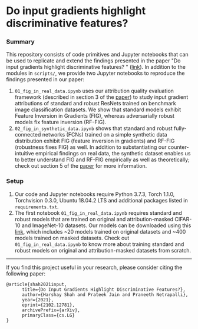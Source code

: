 # Do input gradients highlight discriminative features? 

### Summary

This repository consists of code primitives and Jupyter notebooks that can be used to replicate and extend the findings presented in the paper "Do input gradients highlight discriminative features? " ([link](https://arxiv.org/abs/2102.12781)). In addition to the modules in ```scripts/```, we provide two Jupyter notebooks to reproduce the findings presented in our paper: 


1. ```01_fig_in_real_data.ipynb``` uses our attribution quality evaluation framework (described in section 3 of the [paper](https://arxiv.org/abs/2102.12781)) to study input gradient attributions of standard and robust ResNets trained on benchmark image classification datasets. We show that standard models exhibit Feature Inversion in Gradients (FIG), whereas adversarially robust models fix feature inversion (RF-FIG). 
2. ```02_fig_in_synthetic_data.ipynb``` shows that standard and robust fully-connected networks (FCNs) trained on a simple synthetic data distribution exhibit FIG (feature inversion in gradients) and RF-FIG (robustness fixes FIG) as well. In addition to substantiating our counter-intuitive empirical findings on real data, the synthetic dataset enables us to better understand FIG and RF-FIG empirically as well as theoretically; check out section 5 of the [paper](https://arxiv.org/abs/2102.12781) for more information.

### Setup
1. Our code and Jupyter notebooks require Python 3.7.3, Torch 1.1.0, Torchvision 0.3.0, Ubuntu 18.04.2 LTS and additional packages listed in `requirements.txt`.
2. The first notebook ```01_fig_in_real_data.ipynb``` requires standard and robust models that are trained on original and attribution-masked CIFAR-10 and ImageNet-10 datasets. Our models can be downloaded using this [link](https://www.dropbox.com/s/xn3xyyxug3w1jzb/inputgradients.tar.gz?dl=0), which includes ~20 models trained on original datasets and ~400 models trained on masked datasets. Check out ```01_fig_in_real_data.ipynb``` to know more about training standard and robust models on original and attribution-masked datasets from scratch. 

--- 
If you find this project useful in your research, please consider citing the following paper:
```
@article{shah2021input,
      title={Do Input Gradients Highlight Discriminative Features?}, 
      author={Harshay Shah and Prateek Jain and Praneeth Netrapalli},
      year={2021},
      eprint={2102.12781},
      archivePrefix={arXiv},
      primaryClass={cs.LG}
}
```
